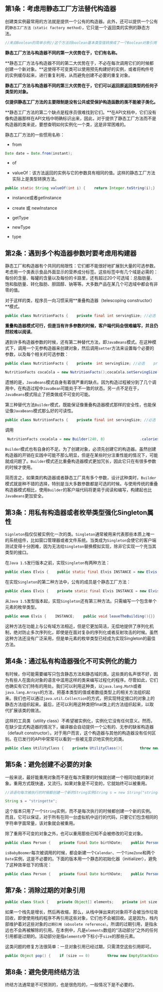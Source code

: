 
## 第1条：考虑用静态工厂方法替代构造器

创建类实例最常用的方法就是提供一个公有的构造器。此外，还可以提供一个公有的`静态工厂方法（static factory method）`，它只是一个返回类的实例的静态方法。

```java
//来自Boolean的简单示例//这个方法将boolean基本类型值转换成了一个Boolean对象引用：public static Boolean valueOf(boolean b) {    return b ? TRUE : FALSE;}
```

**静态工厂方法与构造器不同的第一大优势在于，它们有名称。**

**静态工厂方法与构造器不同的第二大优势在于，不必在每次调用它们的时候都创建一个新对象。**这使得不可变类可以使用预先构建好的实例，或者将构件号的实例缓存起来，进行重复利用，从而避免创建不必要的重复对象。

**静态工厂方法与构造器不同的第三大优势在于，它们可以返回原返回类型的任何子类型的对象。**

**仅提供静态工厂方法的主要限制是没有公共或受保护构造函数的类不能被子类化。**

**静态工厂方法的第二个缺点是程序员很难找到它们。**在API文档中，它们没有像构造器那样在API文档中明确标识出来，因此，对于提供了静态工厂方法而不是构造器的类来说，要想查明如何实例化一个类，这是非常困难的。

静态工厂方法的一些惯用名称：

* from

```java
Date date = Date.from(instant);
```

* of

* valueOf：该方法返回的实例与它的参数具有相同的值。这样的静态工厂方法实际上是类型转换方法。

```java
public static String valueOf(int i) {    return Integer.toString(i);}
```

* instance或者getInstance

* create 或 newInstance

* getType

* newType

* type


## 第2条：遇到多个构造器参数时要考虑用构建器

静态工厂和构造器有个共同的局限性：它们都不能很好地扩展到大量的可选参数。考虑用一个类表示食品外面显示的营养成分标签。这些标签中有几个域是必需的：每份的含量、每罐的含量以及每份的卡路里，还有超过20个可选域：总脂肪量、饱和脂肪量、转化脂肪、胆固醇、钠等等。大多数产品在某几个可选域中都会有非零的值。

对于这样的类，程序员一向习惯采用**重叠构造器（telescoping constructor）**模式。

```java
public class NutritionFacts {    private final int servingSize; //必选    private final int servings; //必选    private final int calories;//可选    private final int fat; //可选    private final int sodium; //可选    private final int carbohydrate; //可选    public NutritionFacts(int servingSize, int servings) {        this(servingSize, servings, 0);    }    public NutritionFacts(int servingSize, int servings, int calories) {        this(servingSize, servings, calories, 0);    }    public NutritionFacts(int servingSize, int servings, int calories, int fat) {        this(servingSize, servings, calories, fat, 0);    }    public NutritionFacts(int servingSize, int servings, int calories, int fat, int sodium) {        this(servingSize, servings, calories, fat, sodium, 0);    }    public NutritionFacts(int servingSize, int servings, int calories, int fat, int sodium, int carbohydrate) {        this.servingSize = servingSize;        this.servings = servings;        this.calories = calories;        this.fat = fat;        this.sodium = sodium;        this.carbohydrate = carbohydrate;    }}
```

**重叠构造器模式可行，但是当有许多参数的时候，客户端代码会很难编写，并且仍然较难以阅读**。

遇到许多构造器参数的时候，还有第二种替代方法，即`JavaBeans`模式。在这种模式下，调用一个无参构造器来创建对象，然后调用`setter`方法来设置每个必要的参数，以及每个相关的可选参数：

```java
public class NutritionFacts {    private  int servingSize; //必选    private  int servings; //必选    private  int calories;//可选    private  int fat; //可选    private  int sodium; //可选    private  int carbohydrate; //可选    public void setServingSize(int servingSize) {        this.servingSize = servingSize;    }    public void setServings(int servings) {        this.servings = servings;    }    public void setCalories(int calories) {        this.calories = calories;    }    public void setFat(int fat) {        this.fat = fat;    }    public void setSodium(int sodium) {        this.sodium = sodium;    }    public void setCarbohydrate(int carbohydrate) {        this.carbohydrate = carbohydrate;    }}
```

```java
NutritionFacts cocaCola = new NutritionFacts();cocaCola.setServingSize(240);cocaCola.setServings(8);cocaCola.setCalories(100);cocaCola.setSodium(35);cocaCola.setCarbohydrate(27);
```

遗憾的是，`JavaBeans`模式自身有着很严重的缺点。因为构造过程被分到了几个调用中，在构造过程中`JavaBean`可能处于不一致的状态。另一点不足在于，`JavaBeans`模式阻止了把类做成不可变的可能。

第三种替代方法`Builder`模式，既能保证像重叠构造器模式那样的安全性，也能保证像`JavaBeans`模式那么好的可读性。

```java
public class NutritionFacts {    private final int servingSize; //必选    private final int servings; //必选    private final int calories;//可选    private final int fat; //可选    private final int sodium; //可选    private final int carbohydrate; //可选    public static class Builder {        //必选参数        private final int servingSize;        private final int servings;        //可选参数        private int calories = 0;//可选        private int fat = 0; //可选        private int sodium = 0; //可选        private int carbohydrate = 0; //可选        public Builder(int servingSize, int servings) {            this.servingSize = servingSize;            this.servings = servings;        }        public Builder calories(int val) {            calories = val;            return this;        }        public Builder fat(int val) {            fat = val;            return this;        }        public Builder sodium(int val) {            sodium = val;            return this;        }        public Builder carbohydrate(int val) {            carbohydrate = val;            return this;        }        public NutritionFacts build() {            return new NutritionFacts(this);        }    }    private NutritionFacts(Builder builder) {        servingSize = builder.servingSize;        servings = builder.servings;        calories = builder.calories;        fat = builder.fat;        sodium = builder.sodium;        carbohydrate = builder.carbohydrate;    }}
```

调用

```java
 NutritionFacts cocaCola = new Builder(240, 8)                .calories(100).sodium(35).carbohydrate(27).build();
```

`Builder`模式也有自身的不足。为了创建对象，必须先创建它的构造器。虽然创建构造器的开销在实践中可能不那么明显，但是在某些时分注重性能的情况下，可能就成问题了。`Builder`模式还比重叠构造器模式更加冗长，因此它只在有很多参数的时候才使用。

简而言之，如果类的构造器或者静态工厂具有多个参数，设计这种类时，`Builder`模式就是种不错的选择，特别是当大多数参数都是可选的时候。与使用传统的重叠构造器模式相比，使用`Builder`的客户端代码将更易于阅读和编写，构建起也比`JavaBeans`更加安全。


## 第3条：用私有构造器或者枚举类型强化Singleton属性

`Signleton`指仅仅被实例化一次的类。`Singleton`通常被用来代表那些本质上唯一的系统组件，比如窗口管理器或者文件系统。当类成为`Singleton`会使它的客户端测试变得十分困难，因为无法给`Singleton`替换模拟实现，除非它实现一个充当其类型的接口。

在`Java 1.5`发行版本之前，实现`Singleton`有两种方法：

```java
public class Elvis {    public static final Elvis INSTANCE = new Elvis();    private Elvis() {}    public void leaveTheBuilding() {}}
```

在实现`Singleton`的第二种方法中，公有的成员是个静态工厂方法：

```java
public class Elvis {    private static final Elvis INSTANCE = new Elvis();    public static Elvis getInstance() {        return INSTANCE;    }    private Elvis() {}    public void leaveTheBuilding() {}}
```

从`Java 1.5`发型版本起，实现`Singleton`还有第三种方法。只需编写一个包含单个元素的枚举类型。

```java
public enum Elvis {    INSTANCE;    public void leaveTheBuilding(){}}
```

这种方法在功能上与公有域方法相近，但是它更加简洁，无偿地提供了序列化机制，绝对防止多次序列化，即使是在面对复杂的序列化或者反射攻击的时候。虽然这种方法还没有广泛采用，但是单元素的枚举类型已经成为实现Singleton的最佳方法。


## 第4条：通过私有构造器强化不可实例化的能力

有时候，你可能需要编写只包含静态方法和静态域的类。这些类的名声很不好，因为有些人在面向对象的语言中滥用这样的类来编写过程化的程序。尽管如此，它们也确实有它们特有的用处。我们可以利用这种类，以`java.lang.Math`或者`java.lang.Arrays`的方法，把基本类型的值或者数组类型上的相关方法组织起来。我们也可以通过`java.util.Collection`的方式，把实现特定接口的对象上的静态方法组织起来。最后，还可以利用这种类把final类上的方法组织起来，以取代扩展该类的做法。

这样的工具类（utility class）不希望被实例化，实例化它没有任何意义。然而，在缺少显式构造器的情况下，编译器会自动提供一个公有的、无参的缺省构造器（default constructor）。对于用户而言，这个构造器与其他的构造器没有任何区别。在已发行的API中常常可以看到一些被无意识地实例化的类。

```java
public class UtilityClass {    private UtilityClass(){        throw new AssertionError();    }}
```


## 第5条：避免创建不必要的对象

一般来说，最好能重用对象而不是在每次需要的时候就创建一个相同功能的新对象。重用方式既快速，又流行。如果对象是不可变的，它就始终可以被重用。

```java
//该语句每次被执行的时候都创建一个新的String实例String s = new String("stringette");
```

```java
String s = "stringette";
```

这个版本只用了一个`String`实例，而不是每次执行的时候都创建一个新的实例。而且，它可以保证，对于所有在同一台虚拟机中运行的代码，只要它们包含相同的字符串字面常量，该对象就会被重用。

除了重用不可变的对象之外，也可以重用那些已知不会被修改的可变对象。

```java
public class Person {    private final Date birthDate;    public Person(Date birthDate) {        this.birthDate = birthDate;    }    //检验这个人是否出生于1946年至1964年    public boolean isBabyBoomer() {        Calendar gmtCal = Calendar.getInstance(TimeZone.getTimeZone("GMT"));        gmtCal.set(1946, Calendar.JANUARY, 1, 0, 0, 0);        Date boomStart = gmtCal.getTime();        gmtCal.set(1965, Calendar.JANUARY, 1, 0, 0, 0);        Date boomEnd = gmtCal.getTime();        return birthDate.compareTo(boomStart) >= 0 &&                birthDate.compareTo(boomEnd) < 0;    }}
```

`isBabyBoomer`每次被调用的时候，都会新建一个`Calendar`、一个`TimeZone`和两个`Date`实例，这是不必要的。下面的版本用一个静态的初始化器（initializer），避免了这种效率低下的情况：

```java
public class Person {    private final Date birthDate;    public Person(Date birthDate) {        this.birthDate = birthDate;    }    private static final Date BOOM_START;    private static final Date BOOM_END;    static {        Calendar gmtCal = Calendar.getInstance(TimeZone.getTimeZone("GMT"));        gmtCal.set(1946, Calendar.JANUARY, 1, 0, 0, 0);        BOOM_START = gmtCal.getTime();        gmtCal.set(1965, Calendar.JANUARY, 1, 0, 0, 0);        BOOM_END = gmtCal.getTime();    }    //检验这个人是否出生于1946年至1964年    public boolean isBabyBoomer() {        return birthDate.compareTo(BOOM_START) >= 0 &&                birthDate.compareTo(BOOM_END) < 0;    }}
```


## 第7条：消除过期的对象引用

```java
public class Stack {    private Object[] elements;    private int size = 0;    private static final int DEFAULT_INITIAL_CAPACITY = 16;    public Stack() {        elements = new Object[DEFAULT_INITIAL_CAPACITY];    }    public void push(Object e) {        ensureCapacity();        elements[size++] = e;    }    public Object pop() {        if (size == 0)            throw new EmptyStackException();        return elements[--size];    }    private void ensureCapacity() {        if (elements.length == size)            elements = Arrays.copyOf(elements, 2 * size + 1);    }}
```

如果一个栈先是增长，然后再收缩，那么，从栈中弹出来的对象将不会被当作垃圾回收，即使使用栈的程序不再引用这些对象，它们也不会被回收。这是因为，栈内部维护着对这些对象的`过期引用（obsolete reference）`。所谓的过期引用，是指永远也不会再被解除的引用。在本例中，凡是`elements`数组的“活动部分”之外的任何引用都是过期的。活动部分是指`elements`中下标小于`size`的那些元素。

这类问题的修复方法很简单：一旦对象引用已经过期，只需清空这些引用即可。

```java
public Object pop() {    if (size == 0)        throw new EmptyStackException();    Object result = elements[--size];    elements[size] = null;    return result;}
```


## 第8条：避免使用终结方法

终结方法通常是不可预测的，也是很危险的，一般情况下是不必要的。

